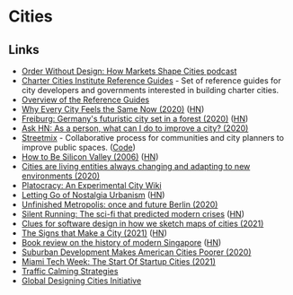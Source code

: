 # Cities

## Links

- [Order Without Design: How Markets Shape Cities podcast](https://overcast.fm/itunes1509606453/order-without-design-how-markets-shape-cities)
- [Charter Cities Institute Reference Guides](https://www.chartercitiesinstitute.org/category/reference-guides) - Set of reference guides for city developers and governments interested in building charter cities.
- [Overview of the Reference Guides](https://www.chartercitiesinstitute.org/post/overview-of-the-reference-guides)
- [Why Every City Feels the Same Now (2020)](https://www.theatlantic.com/technology/archive/2020/08/why-every-city-feels-same-now/615556/) ([HN](https://news.ycombinator.com/item?id=24259916))
- [Freiburg: Germany's futuristic city set in a forest (2020)](http://www.bbc.com/travel/story/20200715-freiburg-germanys-futuristic-city-set-in-a-forest) ([HN](https://news.ycombinator.com/item?id=24455406))
- [Ask HN: As a person, what can I do to improve a city? (2020)](https://news.ycombinator.com/item?id=25007697)
- [Streetmix](https://streetmix.net/) - Collaborative process for communities and city planners to improve public spaces. ([Code](https://github.com/streetmix/streetmix))
- [How to Be Silicon Valley (2006)](http://www.paulgraham.com/siliconvalley.html) ([HN](https://news.ycombinator.com/item?id=25115336))
- [Cities are living entities always changing and adapting to new environments (2020)](https://thinkthinkthink.substack.com/p/resilience)
- [Platocracy: An Experimental City Wiki](https://www.notion.so/Platocracy-An-Experimental-City-Wiki-4faf1beae8454aa19d3649afa7f5b59e)
- [Letting Go of Nostalgia Urbanism](https://www.granolashotgun.com/granolashotguncom/2mvygaw3y67fx5bqrvno2lp452zifc) ([HN](https://news.ycombinator.com/item?id=25626389))
- [Unfinished Metropolis: once and future Berlin (2020)](https://www.degradedorbit.com/articles/unfinished-metropolis-once-and-future-berlin)
- [Silent Running: The sci-fi that predicted modern crises](https://www.bbc.com/culture/article/20210212-silent-running-the-sci-fi-that-predicted-modern-crises) ([HN](https://news.ycombinator.com/item?id=26212975))
- [Clues for software design in how we sketch maps of cities (2021)](https://interconnected.org/home/2021/03/31/maps)
- [The Signs that Make a City (2021)](https://tribunemag.co.uk/2021/04/the-signs-that-make-a-city) ([HN](https://news.ycombinator.com/item?id=26839799))
- [Book review on the history of modern Singapore](https://www.lrb.co.uk/the-paper/v43/n06/thomas-meaney/the-bayswater-grocer) ([HN](https://news.ycombinator.com/item?id=26868966))
- [Suburban Development Makes American Cities Poorer (2020)](https://www.youtube.com/watch?v=VVUeqxXwCA0)
- [Miami Tech Week: The Start Of Startup Cities (2021)](https://1729.com/miami/)
- [Traffic Calming Strategies](https://globaldesigningcities.org/publication/global-street-design-guide/designing-streets-people/designing-for-motorists/traffic-calming-strategies/)
- [Global Designing Cities Initiative](https://globaldesigningcities.org/)
